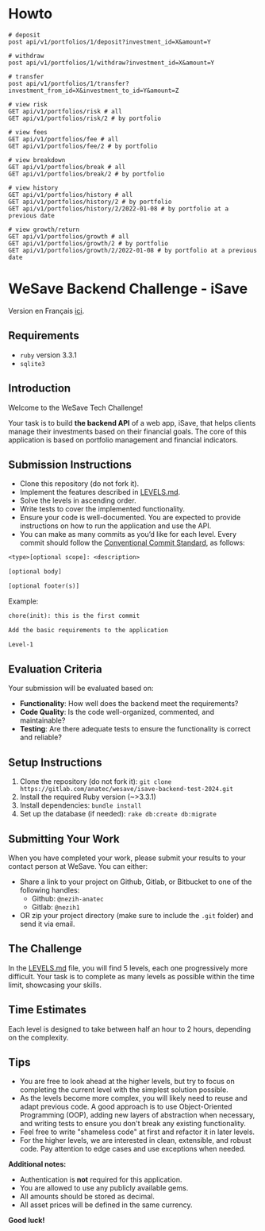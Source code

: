# Howto

```
# deposit
post api/v1/portfolios/1/deposit?investment_id=X&amount=Y

# withdraw
post api/v1/portfolios/1/withdraw?investment_id=X&amount=Y

# transfer
post api/v1/portfolios/1/transfer?investment_from_id=X&investment_to_id=Y&amount=Z
```

```
# view risk
GET api/v1/portfolios/risk # all
GET api/v1/portfolios/risk/2 # by portfolio
```

```
# view fees
GET api/v1/portfolios/fee # all
GET api/v1/portfolios/fee/2 # by portfolio
```

```
# view breakdown
GET api/v1/portfolios/break # all
GET api/v1/portfolios/break/2 # by portfolio
```

```
# view history
GET api/v1/portfolios/history # all
GET api/v1/portfolios/history/2 # by portfolio
GET api/v1/portfolios/history/2/2022-01-08 # by portfolio at a previous date
```

```
# view growth/return
GET api/v1/portfolios/growth # all
GET api/v1/portfolios/growth/2 # by portfolio
GET api/v1/portfolios/growth/2/2022-01-08 # by portfolio at a previous date
```



# WeSave Backend Challenge - iSave

Version en Français [ici](README.fr.md).

## Requirements

- `ruby` version 3.3.1
- `sqlite3`

## Introduction

Welcome to the WeSave Tech Challenge!

Your task is to build **the backend API** of a web app, iSave, that helps clients manage their investments based on their financial goals. The core of this application is based on portfolio management and financial indicators.

## Submission Instructions

- Clone this repository (do not fork it).
- Implement the features described in [LEVELS.md](LEVELS.md).
- Solve the levels in ascending order.
- Write tests to cover the implemented functionality.
- Ensure your code is well-documented. You are expected to provide instructions on how to run the application and use the API.
- You can make as many commits as you’d like for each level. Every commit should follow the [Conventional Commit Standard](https://www.conventionalcommits.org/en/v1.0.0/), as follows:

```txt
<type>[optional scope]: <description>

[optional body]

[optional footer(s)]
```

Example:

```txt
chore(init): this is the first commit

Add the basic requirements to the application

Level-1
```

## Evaluation Criteria

Your submission will be evaluated based on:

- **Functionality**: How well does the backend meet the requirements?
- **Code Quality**: Is the code well-organized, commented, and maintainable?
- **Testing**: Are there adequate tests to ensure the functionality is correct and reliable?

## Setup Instructions

1. Clone the repository (do not fork it): `git clone https://gitlab.com/anatec/wesave/isave-backend-test-2024.git`
2. Install the required Ruby version (~>3.3.1)
3. Install dependencies: `bundle install`
4. Set up the database (if needed): `rake db:create db:migrate`

## Submitting Your Work

When you have completed your work, please submit your results to your contact person at WeSave. You can either:
- Share a link to your project on Github, Gitlab, or Bitbucket to one of the following handles:
  - Github: `@nezih-anatec`
  - Gitlab: `@nezih1`
- OR zip your project directory (make sure to include the `.git` folder) and send it via email.

## The Challenge

In the [LEVELS.md](LEVELS.md) file, you will find 5 levels, each one progressively more difficult. Your task is to complete as many levels as possible within the time limit, showcasing your skills.

## Time Estimates

Each level is designed to take between half an hour to 2 hours, depending on the complexity.

## Tips

- You are free to look ahead at the higher levels, but try to focus on completing the current level with the simplest solution possible.
- As the levels become more complex, you will likely need to reuse and adapt previous code. A good approach is to use Object-Oriented Programming (OOP), adding new layers of abstraction when necessary, and writing tests to ensure you don't break any existing functionality.
- Feel free to write "shameless code" at first and refactor it in later levels.
- For the higher levels, we are interested in clean, extensible, and robust code. Pay attention to edge cases and use exceptions when needed.

**Additional notes:**
- Authentication is **not** required for this application.
- You are allowed to use any publicly available gems.
- All amounts should be stored as decimal.
- All asset prices will be defined in the same currency.

**Good luck!**
